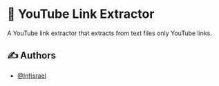 # 🔗 YouTube Link Extractor
A YouTube link extractor that extracts from text files only YouTube links.
## ✍ Authors
- [@Infisrael](https://www.github.com/Infisrael)
